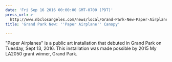 ```yaml
---
date: 'Fri Sep 16 2016 00:00:00 GMT-0700 (PDT)'
press_url: >-
  http://www.nbclosangeles.com/news/local/Grand-Park-New-Paper-Airplane-Canopy-393769601.html
title: 'Grand Park New: ''Paper Airplane'' Canopy'

---
```


"Paper Airplanes" is a public art installation that debuted in Grand Park on Tuesday, Sept 13, 2016. This installation was made possible by 2015 My LA2050 grant winner, Grand Park.
